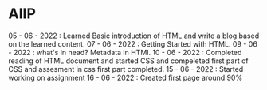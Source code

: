 # AIIP
05 - 06 - 2022 : Learned Basic introduction of HTML and write a blog based on the learned content.
07 - 06 - 2022 : Getting Started with HTML.
09 - 06 - 2022 : what's in head? Metadata in HTMl.
10 - 06 - 2022 : Completed reading of HTML document and started CSS and compeleted first part of CSS and assesment in css first part completed.
15 - 06 - 2022 : Started working on assignment
16 - 06 - 2022 : Created first page around 90%
